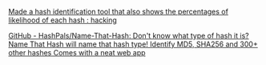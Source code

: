 
[Made a hash identification tool that also shows the percentages of likelihood of each hash : hacking](https://old.reddit.com/r/hacking/comments/ski8de/made_a_hash_identification_tool_that_also_shows)

[GitHub - HashPals/Name-That-Hash: Don't know what type of hash it is? Name That Hash will name that hash type! Identify MD5, SHA256 and 300+ other hashes Comes with a neat web app](https://github.com/HashPals/Name-That-Hash)
